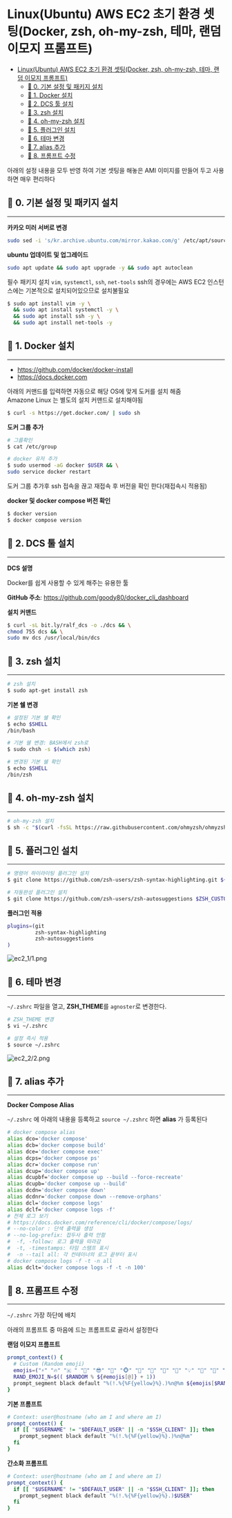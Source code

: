 # Linux(Ubuntu) AWS EC2 초기 환경 셋팅(Docker, zsh, oh-my-zsh, 테마, 랜덤 이모지 프롬프트)


<!-- TOC -->
* [Linux(Ubuntu) AWS EC2 초기 환경 셋팅(Docker, zsh, oh-my-zsh, 테마, 랜덤 이모지 프롬프트)](#linuxubuntu-aws-ec2-초기-환경-셋팅docker-zsh-oh-my-zsh-테마-랜덤-이모지-프롬프트)
  * [🚦 0. 기본 설정 및 패키지 설치](#-0-기본-설정-및-패키지-설치)
  * [🚦 1. Docker 설치](#-1-docker-설치)
  * [🚦 2. DCS 툴 설치](#-2-dcs-툴-설치)
  * [🚦 3. zsh 설치](#-3-zsh-설치)
  * [🚦 4. oh-my-zsh 설치](#-4-oh-my-zsh-설치)
  * [🚦 5. 플러그인 설치](#-5-플러그인-설치)
  * [🚦 6. 테마 변경](#-6-테마-변경)
  * [🚦 7. alias 추가](#-7-alias-추가)
  * [🚦 8. 프롬프트 수정](#-8-프롬프트-수정)
<!-- TOC -->


아래의 설정 내용을 모두 반영 하여 기본 셋팅을 해놓은 AMI 이미지를 만들어 두고 사용하면 매우 편리하다

## 🚦 0. 기본 설정 및 패키지 설치

---

**카카오 미러 서버로 변경**

```bash
sudo sed -i 's/kr.archive.ubuntu.com/mirror.kakao.com/g' /etc/apt/sources.list
```

**ubuntu 업데이트 및 업그레이드**

```bash
sudo apt update && sudo apt upgrade -y && sudo apt autoclean
```

필수 패키지 설치 `vim`, `systemctl`, `ssh`, `net-tools`
ssh의 경우에는 AWS EC2 인스턴스에는 기본적으로 설치되어있으므로 설치불필요

```bash
$ sudo apt install vim -y \
  && sudo apt install systemctl -y \
  && sudo apt install ssh -y \
  && sudo apt install net-tools -y
```


## 🚦 1. Docker 설치

---

- https://github.com/docker/docker-install
- https://docs.docker.com

아래의 커맨드를 입력하면 자동으로 해당 OS에 맞게 도커를 설치 해줌  
Amazone Linux 는 별도의 설치 커맨드로 설치해야됨

```bash
$ curl -s https://get.docker.com/ | sudo sh
```

**도커 그룹 추가**

```bash
# 그룹확인
$ cat /etc/group

# docker 유저 추가
$ sudo usermod -aG docker $USER && \
sudo service docker restart
```

도커 그룹 추가후 ssh 접속을 끊고 재접속 후 버전을 확인 한다(재접속시 적용됨)


**docker 및 docker compose 버전 확인**

```bash
$ docker version
$ docker compose version
```


## 🚦 2. DCS 툴 설치

---

**DCS 설명**

Docker를 쉽게 사용할 수 있게 해주는 유용한 툴

**GitHub 주소**: https://github.com/goody80/docker_cli_dashboard


**설치 커맨드**

```bash
$ curl -sL bit.ly/ralf_dcs -o ./dcs && \
chmod 755 dcs && \
sudo mv dcs /usr/local/bin/dcs
```



## 🚦 3. zsh 설치

---

```bash
# zsh 설치
$ sudo apt-get install zsh
```

**기본 쉘 변경**

```bash
# 설정된 기본 쉘 확인
$ echo $SHELL
/bin/bash

# 기본 쉘 변경: BASH에서 zsh로
$ sudo chsh -s $(which zsh)

# 변경된 기본 쉘 확인
$ echo $SHELL
/bin/zsh
```


## 🚦 4. oh-my-zsh 설치

---

```bash
# oh-my-zsh 설치
$ sh -c "$(curl -fsSL https://raw.githubusercontent.com/ohmyzsh/ohmyzsh/master/tools/install.sh)"
```


## 🚦 5. 플러그인 설치

---

```bash
# 명령어 하이라이팅 플러그인 설치
$ git clone https://github.com/zsh-users/zsh-syntax-highlighting.git ${ZSH_CUSTOM:-~/.oh-my-zsh/custom}/plugins/zsh-syntax-highlighting

# 자동완성 플러그인 설치
$ git clone https://github.com/zsh-users/zsh-autosuggestions $ZSH_CUSTOM/plugins/zsh-autosuggestions
```

**플러그인 적용**

```bash
plugins=(git
         zsh-syntax-highlighting
         zsh-autosuggestions
)
```

![ec2_1/1.png](image/ec2_1.png)


## 🚦 6. 테마 변경

---

`~/.zshrc` 파일을 열고, **ZSH\_THEME**를 `agnoster`로 변경한다.

```bash
# ZSH_THEME 변경
$ vi ~/.zshrc

# 설정 즉시 적용
$ source ~/.zshrc
```

![ec2_2/2.png](image/ec2_2.png)


## 🚦 7. alias 추가

---

**Docker Compose Alias**

`~/.zshrc` 에 아래의 내용을 등록하고 `source ~/.zshrc` 하면 **alias** 가 등록된다

```bash
# docker compose alias
alias dco='docker compose'
alias dcb='docker compose build'
alias dce='docker compose exec'
alias dcps='docker compose ps'
alias dcr='docker compose run'
alias dcup='docker compose up'
alias dcupbf='docker compose up --build --force-recreate'
alias dcupb='docker compose up --build'
alias dcdn='docker compose down'
alias dcdnr='docker compose down --remove-orphans'
alias dcl='docker compose logs'
alias dclf='docker compose logs -f'
# 전체 로그 보기
# https://docs.docker.com/reference/cli/docker/compose/logs/
# --no-color : 단색 출력을 생성
# --no-log-prefix: 접두사 출력 안함
#  -f, -follow: 로그 출력을 따라감
#  -t, -timestamps: 타임 스탬프 표시
#  -n --tail all: 각 컨테이너의 로그 끝부터 표시
# docker compose logs -f -t -n all
alias dclt='docker compose logs -f -t -n 100'
```


## 🚦 8. 프롬프트 수정

---

`~/.zshrc` 가장 하단에 배치

아래의 프롬프트 중 마음에 드는 프롬프트로 골라서 설정한다

**랜덤 이모지 프름프트**

```bash
prompt_context() {
  # Custom (Random emoji)
  emojis=("⚡️" "🔥" "🇰 " "👑" "😎" "🐸" "🐵" "🦄" "🌈" "🍻" "🚀" "💡" "🎉" "🔑" "🚦" "🌙")
  RAND_EMOJI_N=$(( $RANDOM % ${#emojis[@]} + 1))
  prompt_segment black default "%(!.%{%F{yellow}%}.)%n@%m ${emojis[$RAND_EMOJI_N]} "
}
```


**기본 프롬프트**

```bash
# Context: user@hostname (who am I and where am I)
prompt_context() {
  if [[ "$USERNAME" != "$DEFAULT_USER" || -n "$SSH_CLIENT" ]]; then
    prompt_segment black default "%(!.%{%F{yellow}%}.)%n@%m"
  fi
}
```


**간소화 프롬프트**

```bash
# Context: user@hostname (who am I and where am I)
prompt_context() {
  if [[ "$USERNAME" != "$DEFAULT_USER" || -n "$SSH_CLIENT" ]]; then
    prompt_segment black default "%(!.%{%F{yellow}%}.)$USER"
  fi
}
```